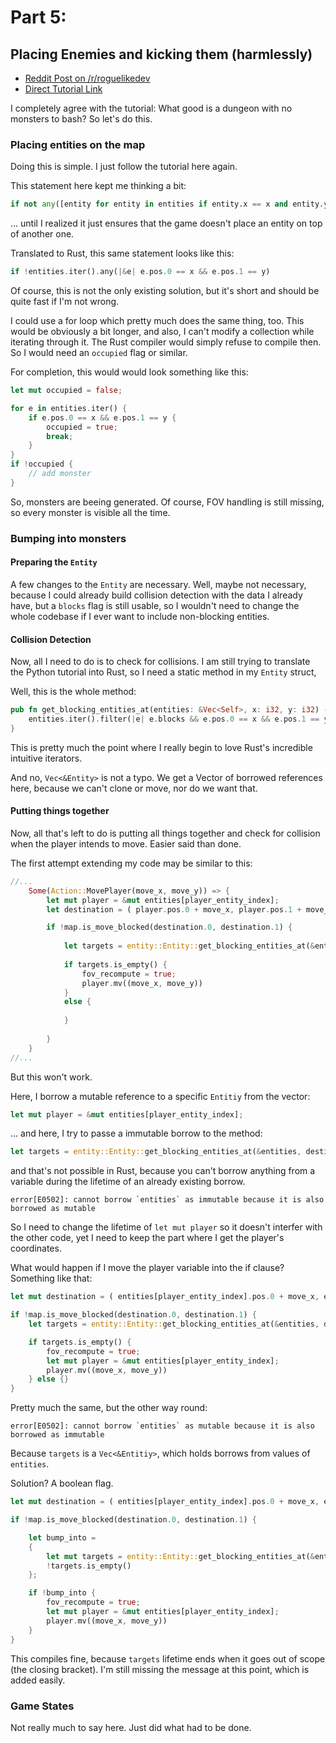 # Part 5: 
## Placing Enemies and kicking them (harmlessly)

- [Reddit Post on /r/roguelikedev](https://www.reddit.com/r/roguelikedev/comments/8vp3ya/roguelikedev_does_the_complete_roguelike_tutorial/)
- [Direct Tutorial Link](http://rogueliketutorials.com/libtcod/5)

I completely agree with the tutorial: What good is a dungeon with no monsters to bash? So let's do this.

### Placing entities on the map

Doing this is simple. I just follow the tutorial here again. 

This statement here kept me thinking a bit:
```python
if not any([entity for entity in entities if entity.x == x and entity.y == y])
```

... until I realized it just ensures that the game doesn't place an entity on top of another one.

Translated to  Rust, this same statement looks like this:

```rust
if !entities.iter().any(|&e| e.pos.0 == x && e.pos.1 == y)
```

Of course, this is not the only existing solution, but it's short and should be quite fast if I'm not wrong. 

I could use a for loop which pretty much does the same thing, too. This would be obviously a bit longer, and also, 
I can't modify a collection while iterating through it. The Rust compiler would simply refuse to compile then. So I 
would need an `occupied` flag or similar.

For completion, this would would look something like this:

```rust
let mut occupied = false;

for e in entities.iter() {
    if e.pos.0 == x && e.pos.1 == y {
        occupied = true;
        break;
    }
}
if !occupied {
    // add monster
}

```

So, monsters are beeing generated. Of course, FOV handling is still missing, so every monster is visible all the time.

### Bumping into monsters

#### Preparing the `Entity`

A few changes to the `Entity` are necessary.  Well, maybe not necessary, because I could already build collision
detection with the data I already have, but a `blocks` flag is still usable, so I wouldn't need to change the whole
codebase if I ever want to include non-blocking entities.

#### Collision Detection

Now, all I need to do is to check for collisions. I am still trying to translate the Python tutorial into Rust, so I need
a static method in my `Entity` struct,

Well, this is the whole method:
```rust
pub fn get_blocking_entities_at(entities: &Vec<Self>, x: i32, y: i32) -> Vec<&Entity> {
    entities.iter().filter(|e| e.blocks && e.pos.0 == x && e.pos.1 == y).collect()
}
```
This is pretty much the point where I really begin to love Rust's incredible intuitive iterators. 

And no, `Vec<&Entity>` is not a typo. We get a Vector of borrowed references here, 
because we can't clone or move, nor do we want that.


#### Putting things together

Now, all that's left to do is putting all things together and check for collision when the player intends to move.
Easier said than done.

The first attempt extending my code may be similar to this:
```rust
//...
    Some(Action::MovePlayer(move_x, move_y)) => {
        let mut player = &mut entities[player_entity_index];
        let destination = ( player.pos.0 + move_x, player.pos.1 + move_y );

        if !map.is_move_blocked(destination.0, destination.1) {
            
            let targets = entity::Entity::get_blocking_entities_at(&entities, destination.0, destination.1);
                           
            if targets.is_empty() {
                fov_recompute = true;
                player.mv((move_x, move_y))
            }
            else {
                
            }
                    
        }
    }
//...
```

But this won't work.

Here, I borrow a mutable reference to a specific `Entitiy` from the vector:
```rust
let mut player = &mut entities[player_entity_index];
```

... and here, I try to passe a immutable borrow to the method:

```rust
let targets = entity::Entity::get_blocking_entities_at(&entities, destination.0, destination.1)
```

and that's not possible in Rust, because you can't borrow anything from a variable during the lifetime of an already
existing borrow.
 
```
error[E0502]: cannot borrow `entities` as immutable because it is also borrowed as mutable
```
 
So I need to change the lifetime of `let mut player` so it doesn't interfer with the other code, yet I need to keep
the part where I get the player's coordinates.

What would happen if I move the player variable into the if clause? Something like that:

```rust
let mut destination = ( entities[player_entity_index].pos.0 + move_x, entities[player_entity_index].pos.1 + move_y );

if !map.is_move_blocked(destination.0, destination.1) {
    let targets = entity::Entity::get_blocking_entities_at(&entities, destination.0, destination.1);

    if targets.is_empty() {
        fov_recompute = true;
        let mut player = &mut entities[player_entity_index];
        player.mv((move_x, move_y))
    } else {}
}
```

Pretty much the same, but the other way round:

```
error[E0502]: cannot borrow `entities` as mutable because it is also borrowed as immutable
```

Because `targets` is a `Vec<&Entitiy>`, which holds borrows from values of `entities`.

Solution? A boolean flag.

```rust
let mut destination = ( entities[player_entity_index].pos.0 + move_x, entities[player_entity_index].pos.1 + move_y );

if !map.is_move_blocked(destination.0, destination.1) {

    let bump_into =
    {
        let mut targets = entity::Entity::get_blocking_entities_at(&entities, destination.0, destination.1);
        !targets.is_empty()
    };

    if !bump_into {
        fov_recompute = true;
        let mut player = &mut entities[player_entity_index];
        player.mv((move_x, move_y))
    }
}

```

This compiles fine, because `targets` lifetime ends when it goes out of scope (the closing bracket). I'm still missing
the message at this point, which is added easily.

### Game States

Not really much to say here. Just did what had to be done.